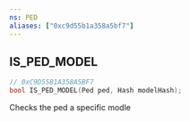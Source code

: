 ```yaml
---
ns: PED
aliases: ["0xc9d55b1a358a5bf7"]
---
```

## IS_PED_MODEL

```c
// 0xC9D55B1A358A5BF7
bool IS_PED_MODEL(Ped ped, Hash modelHash);
```

Checks the ped a specific modle

